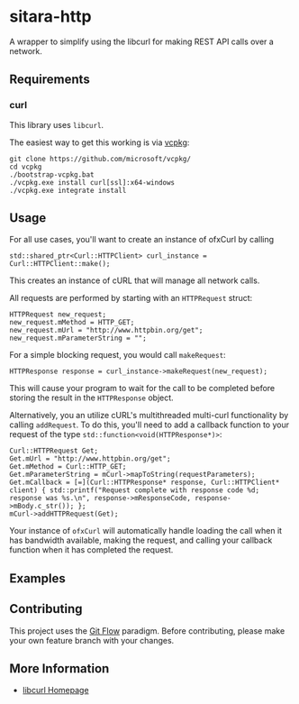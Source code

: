 # sitara-http

A wrapper to simplify using the libcurl for making REST API calls over a network.

## Requirements
### curl
This library uses `libcurl`.

The easiest way to get this working is via [vcpkg](https://github.com/microsoft/vcpkg/):

```
git clone https://github.com/microsoft/vcpkg/
cd vcpkg
./bootstrap-vcpkg.bat
./vcpkg.exe install curl[ssl]:x64-windows
./vcpkg.exe integrate install
```

## Usage
For all use cases, you'll want to create an instance of ofxCurl by calling

```
std::shared_ptr<Curl::HTTPClient> curl_instance = Curl::HTTPClient::make();
```

This creates an instance of cURL that will manage all network calls.

All requests are performed by starting with an `HTTPRequest` struct:

```
HTTPRequest new_request;
new_request.mMethod = HTTP_GET;
new_request.mUrl = "http://www.httpbin.org/get";
new_request.mParameterString = "";
```

For a simple blocking request, you would call `makeRequest`:

```
HTTPResponse response = curl_instance->makeRequest(new_request);
```

This will cause your program to wait for the call to be completed before storing the result in the `HTTPResponse` object.

Alternatively, you an utilize cURL's multithreaded multi-curl functionality by calling `addRequest`.  To do this, you'll need to add a callback function to your request of the type `std::function<void(HTTPResponse*)>`:

```
Curl::HTTPRequest Get;
Get.mUrl = "http://www.httpbin.org/get";
Get.mMethod = Curl::HTTP_GET;
Get.mParameterString = mCurl->mapToString(requestParameters);
Get.mCallback = [=](Curl::HTTPResponse* response, Curl::HTTPClient* client) { std::printf("Request complete with response code %d; response was %s.\n", response->mResponseCode, response->mBody.c_str()); };
mCurl->addHTTPRequest(Get);
```

Your instance of `ofxCurl` will automatically handle loading the call when it has bandwidth available, making the request, and calling your callback function when it has completed the request.


## Examples

## Contributing
This project uses the [Git Flow](http://nvie.com/posts/a-successful-git-branching-model/) paradigm.  Before contributing, please make your own feature branch with your changes.

## More Information
* [libcurl Homepage](https://curl.haxx.se/)
